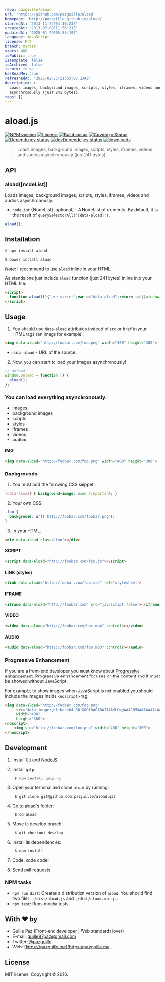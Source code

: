 ```yaml
---
repo: pazguille/aload
url: 'https://github.com/pazguille/aload'
homepage: 'http://pazguille.github.io/aload/'
starredAt: '2013-11-24T04:10:23Z'
createdAt: '2013-07-02T11:56:21Z'
updatedAt: '2025-01-29T05:53:19Z'
language: JavaScript
license: MIT
branch: master
stars: 408
isPublic: true
isTemplate: false
isArchived: false
isFork: false
hasReadMe: true
refreshedAt: '2025-02-25T21:53:07.234Z'
description: >-
  Loads images, background images, scripts, styles, iframes, videos and audios
  asynchronously (just 241 bytes).
tags: []
---
```


# aload.js

[![NPM version][npm-image]][npm-link] [![License][lic-image]][npm-link] [![Build status][travis-image]][travis-link] [![Coverage Status][coverage-image]][coverage-link] [![Dependency status][deps-image]][deps-link] [![devDependency status][devdeps-image]][devdeps-link] [![downloads][dt-image]][npm-link]

> Loads images, background images, scripts, styles, iframes, videos and audios asynchronously (just 241 bytes).

## API

### aload([nodeList])
Loads images, background images, scripts, styles, iframes, videos and audios asynchronously.
- `nodeList` {NodeList} [optional] - A NodeList of elements. By default, it is the result of `querySelectorAll('[data-aload]')`.

```js
aload();
```

## Installation

    $ npm install aload

    $ bower install aload

*Note:* I recommend to use `aload` inline in your HTML.

As standalone just include `aload` function (just 241 bytes) inline into your HTML file:

```html
<script>
  function aload(t){"use strict";var e="data-aload";return t=t||window.document.querySelectorAll("["+e+"]"),void 0===t.length&&(t=[t]),[].forEach.call(t,function(t){t["LINK"!==t.tagName?"src":"href"]=t.getAttribute(e),t.removeAttribute(e)}),t}
</script>
```

## Usage

1. You should use `data-aload` attributes instead of `src` or `href` in your HTML tags (an image for example):

  ```html
  <img data-aload="http://foobar.com/foo.png" width="400" height="300">
  ```
  - `data-aload` - URL of the source.

2. Now, you can start to load your images asynchronously!

  ```js
  // Onload
  window.onload = function () {
    aload();
  };
  ```

### You can load everything asynchronously.

- images
- background images
- scripts
- styles
- iframes
- videos
- audios

#### IMG

```html
<img data-aload="http://foobar.com/foo.png" width="400" height="300">
```

### Backgrounds

1. You must add the following CSS snippet.

  ```css
  [data-aload] { background-image: none !important; }
  ```

2. Your own CSS.

  ```css
  .foo {
    background: url('http://foobar.com/foobar.png');
  }
  ```

3. In your HTML.

  ```html
  <div data-aload class="foo"></div>
  ```

#### SCRIPT

  ```html
  <script data-aload="http://foobar.com/foo.js"></script>
  ```

#### LINK (styles)

  ```html
  <link data-aload="http://foobar.com/foo.css" rel="stylesheet">
  ```

#### IFRAME

  ```html
  <iframe data-aload="http://foobar.com" src="javascript:false"></iframe>
  ```

#### VIDEO

  ```html
  <video data-aload="http://foobar.com/bar.mp4" controls></video>
  ```

#### AUDIO

  ```html
  <audio data-aload="http://foobar.com/foo.mp3" controls></audio>
  ```

### Progressive Enhancement

If you are a front-end developer you must know about [Progressive enhancement]('http://alistapart.com/article/understandingprogressiveenhancement').
Progressive enhancement focuses on the content and it must be showed without JavaScript.

For example, to show images when JavaScript is not enabled you should include the images inside `<noscript>` tag.

  ```html
  <img data-aload="http://foobar.com/foo.png"
       src="data:image/gif;base64,R0lGODlhAQABAIAAAMLCwgAAACH5BAAAAAAALAAAAAABAAEAAAICRAEAOw=="
       width="400"
       height="300">
  <noscript>
      <img src="http://foobar.com/foo.png" width="400" height="300">
  </noscript>
  ```

## Development

1. Install [Git](http://git-scm.com/) and [NodeJS](http://nodejs.org/).

2. Install `gulp`:

        $ npm install gulp -g

3. Open your terminal and clone `aload` by running:

        $ git clone git@github.com:pazguille/aload.git

4. Go to aload's folder:

        $ cd aload

5. Move to develop branch:

        $ git checkout develop

6. Install its dependencies:

        $ npm install

7. Code, code code!

8. Send pull requests.

### NPM tasks

- `npm run dist`: Creates a distribution version of `aload`. You should find two files: `./dist/aload.js` and `./dist/aload.min.js`.
- `npm test`: Runs mocha tests.

## With :heart: by

- Guille Paz (Front-end developer | Web standards lover)
- E-mail: [guille87paz@gmail.com](mailto:guille87paz@gmail.com)
- Twitter: [@pazguille](http://twitter.com/pazguille)
- Web: [https://pazguille.me](https://pazguille.me)

## License

MIT license. Copyright © 2016.

[npm-image]: https://img.shields.io/npm/v/aload.svg
[lic-image]: https://img.shields.io/npm/l/aload.svg
[npm-link]: https://npmjs.org/package/aload
[travis-image]: https://img.shields.io/travis/pazguille/aload.svg
[travis-link]: https://travis-ci.org/pazguille/aload
[deps-image]: https://img.shields.io/david/pazguille/aload.svg
[deps-link]: https://david-dm.org/pazguille/aload
[devdeps-image]: https://img.shields.io/david/dev/pazguille/aload.svg
[devdeps-link]: https://david-dm.org/pazguille/aload#info=devDependencies
[dt-image]: https://img.shields.io/npm/dt/aload.svg
[coverage-image]: https://img.shields.io/coveralls/pazguille/aload.svg
[coverage-link]: https://coveralls.io/github/pazguille/aload
